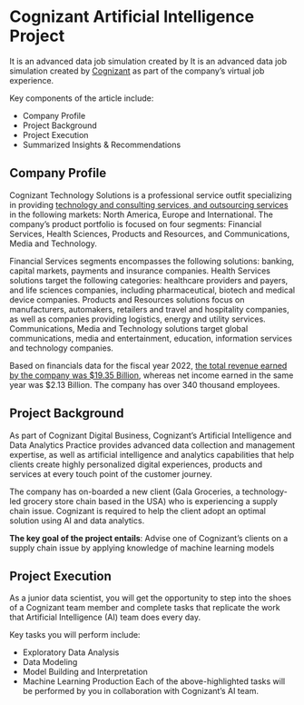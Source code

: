 # Cognizant Artificial Intelligence Project
It is an advanced data job simulation created by It is an advanced data job simulation created by [Cognizant](https://www.cognizant.com/us/en/about-cognizant) as part of the company’s virtual job experience.

Key components of the article include:
- Company Profile
- Project Background
- Project Execution
- Summarized Insights & Recommendations

## Company Profile
Cognizant Technology Solutions is a professional service outfit specializing in providing [technology and consulting services, and outsourcing services](https://finance.yahoo.com/quote/CTSH/profile) in the following markets: North America, Europe and International.  The company’s product portfolio is focused on four segments: Financial Services, Health Sciences, Products and Resources, and Communications, Media and Technology.

Financial Services segments encompasses the following solutions: banking, capital markets, payments and insurance companies. Health Services solutions target the following categories: healthcare providers and payers, and life sciences companies, including pharmaceutical, biotech and medical device companies. Products and Resources solutions focus on manufacturers, automakers, retailers and travel and hospitality companies, as well as companies providing logistics, energy and utility services. Communications, Media and Technology solutions target global communications, media and entertainment, education, information services and technology companies.

Based on financials data for the fiscal year 2022, [the total revenue earned by the company was $19.35 Billion](https://markets.ft.com/data/equities/tearsheet/profile?s=CTSH:NSQ), whereas net income earned in the same year was $2.13 Billion. The company has over 340 thousand employees.

## Project Background
As part of Cognizant Digital Business, Cognizant’s Artificial Intelligence and Data Analytics Practice provides advanced data collection and management expertise, as well as artificial intelligence and analytics capabilities that help clients create highly personalized digital experiences, products and services at every touch point of the customer journey.

The company has on-boarded a new client (Gala Groceries, a technology-led grocery store chain based in the USA) who is experiencing a supply chain issue. Cognizant is required to help the client adopt an optimal solution using AI and data analytics.

**The key goal of the project entails**: Advise one of Cognizant’s clients on a supply chain issue by applying knowledge of machine learning models  

## Project Execution
As a junior data scientist, you will get the opportunity to step into the shoes of a Cognizant team member and complete tasks that replicate the work that Artificial Intelligence (AI) team does every day.

Key tasks you will perform include:
- Exploratory Data Analysis
- Data Modeling
- Model Building and Interpretation
- Machine Learning Production
Each of the above-highlighted tasks will be performed by you in collaboration with Cognizant’s AI team.

